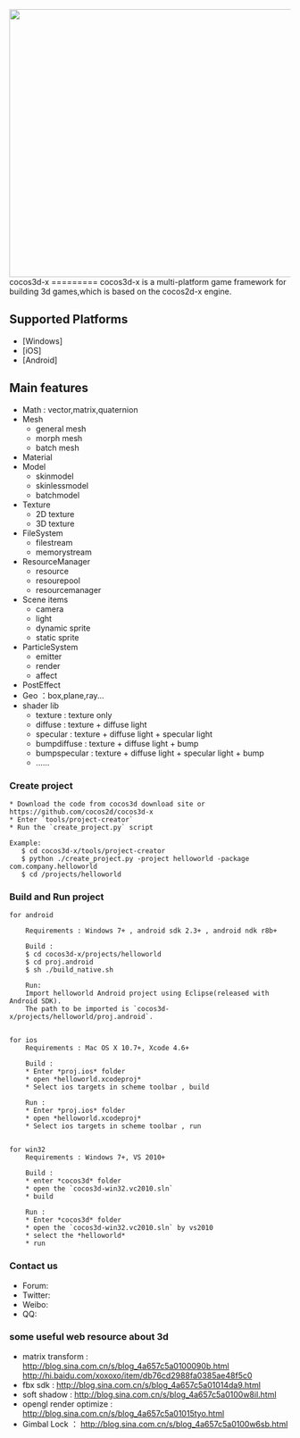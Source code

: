 <img src="http://b277.photo.store.qq.com/psb?/V149io673qGalT/W6cXcz9sTIkPXptO4G5cIUM2r88IoXP8jIhqI4LpW7M!/b/dJ8QJKWVFQAA&bo=IAPgAQAAAAADAOc!" width=800 height = 480>
cocos3d-x
=========
cocos3d-x is a multi-platform game framework for building 3d games,which is based on the cocos2d-x engine.

  
## Supported Platforms
- [Windows]
- [iOS]
- [Android]

Main features
-------------
   * Math : vector,matrix,quaternion
   * Mesh
     * general mesh
     * morph mesh
     * batch mesh
   * Material
   * Model
     * skinmodel
     * skinlessmodel
     * batchmodel
   * Texture
     * 2D texture
     * 3D texture
   * FileSystem
     * filestream
     * memorystream
   * ResourceManager
     * resource
     * resourepool
     * resourcemanager
   * Scene items
     * camera
     * light
     * dynamic sprite
     * static sprite
   * ParticleSystem
     * emitter
     * render
     * affect
   * PostEffect
   * Geo ：box,plane,ray...
   * shader lib
     * texture : texture only
     * diffuse : texture + diffuse light
     * specular : texture + diffuse light + specular light
     * bumpdiffuse : texture + diffuse light + bump
     * bumpspecular : texture + diffuse light + specular light + bump
     * ......



### Create project
    * Download the code from cocos3d download site or https://github.com/cocos2d/cocos3d-x
    * Enter `tools/project-creator`
    * Run the `create_project.py` script

    Example:
       $ cd cocos3d-x/tools/project-creator
       $ python ./create_project.py -project helloworld -package com.company.helloworld
       $ cd /projects/helloworld
       
### Build and Run project
    for android

        Requirements : Windows 7+ , android sdk 2.3+ , android ndk r8b+
        
        Build : 
        $ cd cocos3d-x/projects/helloworld
        $ cd proj.android
        $ sh ./build_native.sh
        
        Run:
        Import helloworld Android project using Eclipse(released with Android SDK). 
        The path to be imported is `cocos3d-x/projects/helloworld/proj.android`.
    

    for ios
        Requirements : Mac OS X 10.7+, Xcode 4.6+
    
        Build :
        * Enter *proj.ios* folder
        * open *helloworld.xcodeproj*
        * Select ios targets in scheme toolbar , build
        
        Run :
        * Enter *proj.ios* folder
        * open *helloworld.xcodeproj*
        * Select ios targets in scheme toolbar , run


    for win32
        Requirements : Windows 7+, VS 2010+
        
        Build :
        * enter *cocos3d* folder
        * open the `cocos3d-win32.vc2010.sln`
        * build
        
        Run :
        * Enter *cocos3d* folder
        * open the `cocos3d-win32.vc2010.sln` by vs2010
        * select the *helloworld*
        * run



### Contact us
   * Forum: 
   * Twitter: 
   * Weibo:
   * QQ:
   
### some useful web resource about 3d
   * matrix transform :
        http://blog.sina.com.cn/s/blog_4a657c5a0100090b.html
        http://hi.baidu.com/xoxoxo/item/db76cd2988fa0385ae48f5c0
   * fbx sdk : http://blog.sina.com.cn/s/blog_4a657c5a01014da9.html
   * soft shadow : http://blog.sina.com.cn/s/blog_4a657c5a0100w8il.html
   * opengl render optimize : http://blog.sina.com.cn/s/blog_4a657c5a01015tyo.html
   * Gimbal Lock ： http://blog.sina.com.cn/s/blog_4a657c5a0100w6sb.html
